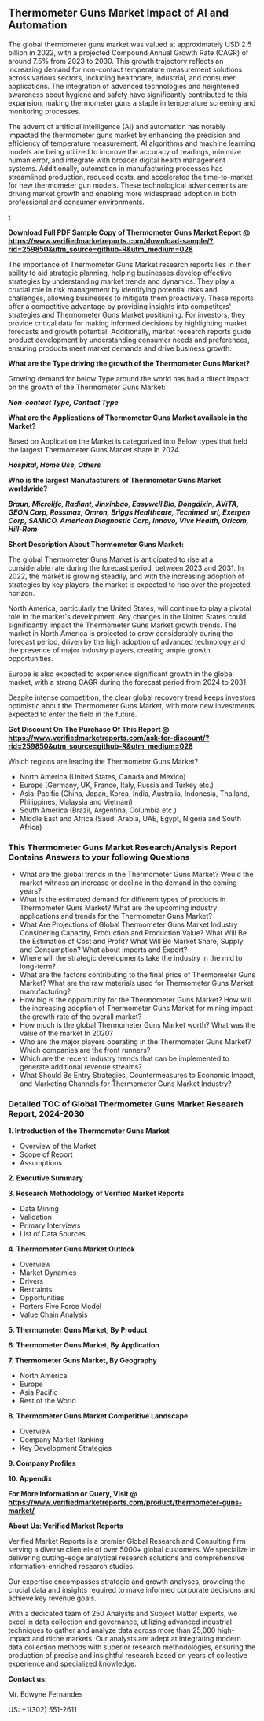 <h2>Thermometer Guns Market Impact of AI and Automation</h2><p>The global thermometer guns market was valued at approximately USD 2.5 billion in 2022, with a projected Compound Annual Growth Rate (CAGR) of around 7.5% from 2023 to 2030. This growth trajectory reflects an increasing demand for non-contact temperature measurement solutions across various sectors, including healthcare, industrial, and consumer applications. The integration of advanced technologies and heightened awareness about hygiene and safety have significantly contributed to this expansion, making thermometer guns a staple in temperature screening and monitoring processes.</p><p>The advent of artificial intelligence (AI) and automation has notably impacted the thermometer guns market by enhancing the precision and efficiency of temperature measurement. AI algorithms and machine learning models are being utilized to improve the accuracy of readings, minimize human error, and integrate with broader digital health management systems. Additionally, automation in manufacturing processes has streamlined production, reduced costs, and accelerated the time-to-market for new thermometer gun models. These technological advancements are driving market growth and enabling more widespread adoption in both professional and consumer environments.</p>t</p><p id="" class=""><strong>Download Full PDF Sample Copy of Thermometer Guns Market Report @ <a href="https://www.verifiedmarketreports.com/download-sample/?rid=259850&utm_source=github-R&utm_medium=028" target="_blank">https://www.verifiedmarketreports.com/download-sample/?rid=259850&utm_source=github-R&utm_medium=028</a></strong></p><p>The importance of&nbsp;Thermometer Guns Market research reports lies in their ability to aid strategic planning, helping businesses develop effective strategies by understanding market trends and dynamics. They play a crucial role in risk management by identifying potential risks and challenges, allowing businesses to mitigate them proactively. These reports offer a competitive advantage by providing insights into competitors' strategies and Thermometer Guns Market positioning. For investors, they provide critical data for making informed decisions by highlighting market forecasts and growth potential. Additionally, market research reports guide product development by understanding consumer needs and preferences, ensuring products meet market demands and drive business growth.</p><p><strong>What are the&nbsp;Type driving the growth of the Thermometer Guns Market?</strong></p><p id="" class="">Growing demand for below Type around the world has had a direct impact on the growth of the Thermometer Guns Market:</p><em><strong>Non-contact Type, Contact Type</strong></em></p><strong>What are the&nbsp;Applications&nbsp;of Thermometer Guns Market available in the Market?</strong></p><p id="" class="">Based on Application the Market is categorized into Below types that held the largest Thermometer Guns Market share In 2024.</p><em><strong>Hospital, Home Use, Others</strong></em></p><strong>Who is the largest Manufacturers of Thermometer Guns Market worldwide?</strong></p><p><em><strong>Braun, Microlife, Radiant, Jinxinbao, Easywell Bio, Dongdixin, AViTA, GEON Corp, Rossmax, Omron, Briggs Healthcare, Tecnimed srl, Exergen Corp, SAMICO, American Diagnostic Corp, Innovo, Vive Health, Oricom, Hill-Rom</strong></em></p><p id="" class=""><strong>Short Description About Thermometer Guns Market:</strong></p><p>The global Thermometer Guns Market is anticipated to rise at a considerable rate during the forecast period, between 2023 and 2031. In 2022, the market is growing steadily, and with the increasing adoption of strategies by key players, the market is expected to rise over the projected horizon.</p><p>North America, particularly the United States, will continue to play a pivotal role in the market's development. Any changes in the United States could significantly impact the Thermometer Guns Market growth trends. The market in North America is projected to grow considerably during the forecast period, driven by the high adoption of advanced technology and the presence of major industry players, creating ample growth opportunities.</p><p>Europe is also expected to experience significant growth in the global market, with a strong CAGR during the forecast period from 2024 to 2031.</p><p>Despite intense competition, the clear global recovery trend keeps investors optimistic about the Thermometer Guns Market, with more new investments expected to enter the field in the future.</p><p id="" class=""><strong>Get Discount On The Purchase Of This Report @ <a href="https://www.verifiedmarketreports.com/ask-for-discount/?rid=259850&utm_source=github-R&utm_medium=028" target="_blank">https://www.verifiedmarketreports.com/ask-for-discount/?rid=259850&utm_source=github-R&utm_medium=028</a></strong></p>Which regions are leading the Thermometer Guns Market?</p><ul><li>North America (United States, Canada and Mexico)</li><li>Europe (Germany, UK, France, Italy, Russia and Turkey etc.)</li><li>Asia-Pacific (China, Japan, Korea, India, Australia, Indonesia, Thailand, Philippines, Malaysia and Vietnam)</li><li>South America (Brazil, Argentina, Columbia etc.)</li><li>Middle East and Africa (Saudi Arabia, UAE, Egypt, Nigeria and South Africa)</li></ul><h3 id="" class="">This Thermometer Guns Market Research/Analysis Report Contains Answers to your following Questions</h3><ul><li>What are the global trends in the Thermometer Guns Market? Would the market witness an increase or decline in the demand in the coming years?</li><li>What is the estimated demand for different types of products in Thermometer Guns Market? What are the upcoming industry applications and trends for the Thermometer Guns Market?</li><li>What Are Projections of Global Thermometer Guns Market Industry Considering Capacity, Production and Production Value? What Will Be the Estimation of Cost and Profit? What Will Be Market Share, Supply and Consumption? What about imports and Export?</li><li>Where will the strategic developments take the industry in the mid to long-term?</li><li>What are the factors contributing to the final price of Thermometer Guns Market? What are the raw materials used for Thermometer Guns Market manufacturing?</li><li>How big is the opportunity for the Thermometer Guns Market? How will the increasing adoption of Thermometer Guns Market for mining impact the growth rate of the overall market?</li><li>How much is the global Thermometer Guns Market worth? What was the value of the market In 2020?</li><li>Who are the major players operating in the Thermometer Guns Market? Which companies are the front runners?</li><li>Which are the recent industry trends that can be implemented to generate additional revenue streams?</li><li>What Should Be Entry Strategies, Countermeasures to Economic Impact, and Marketing Channels for Thermometer Guns Market Industry?</li></ul><h3 id="" class="">Detailed TOC of Global Thermometer Guns Market Research Report, 2024-2030</h3><p id="" class=""><strong>1. Introduction of the Thermometer Guns Market</strong></p><ul><li>Overview of the Market</li><li>Scope of Report</li><li>Assumptions</li></ul><p id="" class=""><strong>2. Executive Summary</strong></p><p id="" class=""><strong>3. Research Methodology of Verified Market Reports</strong></p><ul><li>Data Mining</li><li>Validation</li><li>Primary Interviews</li><li>List of Data Sources</li></ul><p id="" class=""><strong>4. Thermometer Guns Market Outlook</strong></p><ul><li>Overview</li><li>Market Dynamics</li><li>Drivers</li><li>Restraints</li><li>Opportunities</li><li>Porters Five Force Model</li><li>Value Chain Analysis</li></ul><p id="" class=""><strong>5. Thermometer Guns Market, By Product</strong></p><p id="" class=""><strong>6. Thermometer Guns Market, By Application</strong></p><p id="" class=""><strong>7. Thermometer Guns Market, By Geography</strong></p><ul><li>North America</li><li>Europe</li><li>Asia Pacific</li><li>Rest of the World</li></ul><p id="" class=""><strong>8. Thermometer Guns Market Competitive Landscape</strong></p><ul><li>Overview</li><li>Company Market Ranking</li><li>Key Development Strategies</li></ul><p id="" class=""><strong>9. Company Profiles</strong></p><p id="" class=""><strong>10. Appendix</strong></p><p id="" class=""><strong>For More Information or Query, Visit @ <a href="https://www.verifiedmarketreports.com/product/thermometer-guns-market/" target="_blank">https://www.verifiedmarketreports.com/product/thermometer-guns-market/</a></strong></p><p id="" class=""><strong>About Us: Verified Market Reports</strong></p><p id="" class="">Verified Market Reports is a premier Global Research and Consulting firm serving a diverse clientele of over 5000+ global customers. We specialize in delivering cutting-edge analytical research solutions and comprehensive information-enriched research studies.</p><p id="" class="">Our expertise encompasses strategic and growth analyses, providing the crucial data and insights required to make informed corporate decisions and achieve key revenue goals.</p><p id="" class="">With a dedicated team of 250 Analysts and Subject Matter Experts, we excel in data collection and governance, utilizing advanced industrial techniques to gather and analyze data across more than 25,000 high-impact and niche markets. Our analysts are adept at integrating modern data collection methods with superior research methodologies, ensuring the production of precise and insightful research based on years of collective experience and specialized knowledge.</p><p id="" class=""><strong>Contact us:</strong></p><p id="" class="">Mr. Edwyne Fernandes</p><p id="" class="">US: +1(302) 551-2611</p>
